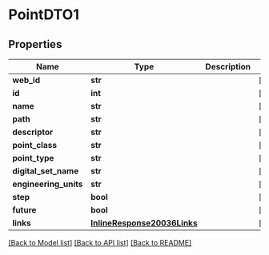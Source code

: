 # PointDTO1

## Properties
Name | Type | Description | Notes
------------ | ------------- | ------------- | -------------
**web_id** | **str** |  | [optional] 
**id** | **int** |  | [optional] 
**name** | **str** |  | [optional] 
**path** | **str** |  | [optional] 
**descriptor** | **str** |  | [optional] 
**point_class** | **str** |  | [optional] 
**point_type** | **str** |  | [optional] 
**digital_set_name** | **str** |  | [optional] 
**engineering_units** | **str** |  | [optional] 
**step** | **bool** |  | [optional] 
**future** | **bool** |  | [optional] 
**links** | [**InlineResponse20036Links**](InlineResponse20036Links.md) |  | [optional] 

[[Back to Model list]](../README.md#documentation-for-models) [[Back to API list]](../README.md#documentation-for-api-endpoints) [[Back to README]](../README.md)


